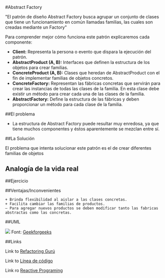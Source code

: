 #Abstract Factory

"El patrón de diseño Abstract Factory busca agrupar un conjunto de clases que tiene un funcionamiento en común llamadas familias, las cuales son creadas mediante un Factory"

Para comprender mejor cómo funciona este patrón explicaremos cada componente:

- **Client:** Representa la persona o evento que dispara la ejecución del patrón.
- **AbstractProduct (A, B):** Interfaces que definen la estructura de los objetos para crear familias.
- **ConcreteProduct (A, B):** Clases que heredan de AbstractProduct con el fin de implementar familias de objetos concretos.
- **ConcreteFactory:** Representan las fábricas concretas que servirán para crear las instancias de todas las clases de la familia. En esta clase debe existir un método para crear cada una de las clases de la familia.
- **AbstractFactory:** Define la estructura de las fábricas y deben proporcionar un método para cada clase de la familia.

    

##El problema
- La estructura de Abstract Factory puede resultar muy enredosa, ya que tiene muchos componentes y éstos aparentemente se mezclan entre sí.

##La Solución

El problema que intenta solucionar este patrón es el de crear diferentes familias de objetos

## Analogía de la vida real


##Ejercicio


##Ventajas/Inconvenientes


    + Brinda flexibilidad al aislar a las clases concretas.
    + Facilita cambiar las familias de productos.
    – Para agregar nuevos productos se deben modificar tanto las fabricas abstractas como las concretas.

##UML

![](AbstractFactoryPattern-2.png)
Font: [Geekforgeeks](https://www.geeksforgeeks.org/abstract-factory-pattern/)

##Links

Link to [Refactoring Gurú](https://refactoring.guru/es/design-patterns/abstract-factory)

Link to [Línea de código](https://lineadecodigo.com/patrones/patrones-creacionales/)

Link ro [Reactive Programing](https://reactiveprogramming.io/blog/es/patrones-de-diseno/abstract-factory)

